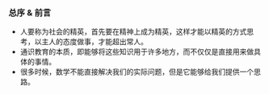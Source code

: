 ### 总序 & 前言
- 人要称为社会的精英，首先要在精神上成为精英，这样才能以精英的方式思考，以主人的态度做事，才能超出常人。
- 通识教育的本质，即能够将这些知识用于许多地方，而不仅仅是直接用来做具体的事情。
- 很多时候，数学不能直接解决我们的实际问题，但是它能够给我们提供一个思路。